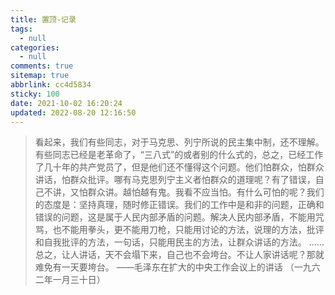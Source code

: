 ```yaml
---
title: 置顶-记录
tags:
  - null
categories:
  - null
comments: true
sitemap: true
abbrlink: cc4d5834
sticky: 100
date: 2021-10-02 16:20:24
updated: 2022-08-20 12:16:50
---
```


> 看起来，我们有些同志，对于马克思、列宁所说的民主集中制，还不理解。有些同志已经是老革命了，“三八式”的或者别的什么式的，总之，已经工作了几十年的共产党员了，但是他们还不懂得这个问题。他们怕群众，怕群众讲话，怕群众批评。哪有马克思列宁主义者怕群众的道理呢？有了错误，自己不讲，又怕群众讲。越怕越有鬼。我看不应当怕。有什么可怕的呢？我们的态度是：坚持真理，随时修正错误。我们的工作中是和非的问题，正确和错误的问题，这是属于人民内部矛盾的问题。解决人民内部矛盾，不能用咒骂，也不能用拳头，更不能用刀枪，只能用讨论的方法，说理的方法，批评和自我批评的方法，一句话，只能用民主的方法，让群众讲话的方法。
> ......
> 总之，让人讲话，天不会塌下来，自己也不会垮台。不让人家讲话呢？那就难免有一天要垮台。
> ——毛泽东在扩大的中央工作会议上的讲话 （一九六二年一月三十日）

<!-- more -->
